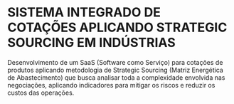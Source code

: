 # SISTEMA INTEGRADO DE COTAÇÕES APLICANDO STRATEGIC SOURCING EM INDÚSTRIAS

Desenvolvimento de um SaaS  (Software como Serviço) para cotações de produtos aplicando metodologia de Strategic Sourcing (Matriz Energética de Abastecimento) que busca analisar toda a complexidade envolvida nas negociações, aplicando indicadores para mitigar os riscos e reduzir os custos das operações.
